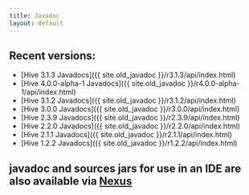 ```yaml
---
title: Javadoc
layout: default
---
```

<!---
  Licensed to the Apache Software Foundation (ASF) under one
  or more contributor license agreements.  See the NOTICE file
  distributed with this work for additional information
  regarding copyright ownership.  The ASF licenses this file
  to you under the Apache License, Version 2.0 (the
  "License"); you may not use this file except in compliance
  with the License.  You may obtain a copy of the License at

  http://www.apache.org/licenses/LICENSE-2.0

  Unless required by applicable law or agreed to in writing,
  software distributed under the License is distributed on an
  "AS IS" BASIS, WITHOUT WARRANTIES OR CONDITIONS OF ANY
  KIND, either express or implied.  See the License for the
  specific language governing permissions and limitations
  under the License. -->

## Recent versions:

  * [Hive 3.1.3 Javadocs]({{ site.old_javadoc }}/r3.1.3/api/index.html)
  * [Hive 4.0.0-alpha-1 Javadocs]({{ site.old_javadoc }}/r4.0.0-alpha-1/api/index.html)
  * [Hive 3.1.2 Javadocs]({{ site.old_javadoc }}/r3.1.2/api/index.html)
  * [Hive 3.0.0 Javadocs]({{ site.old_javadoc }}/r3.0.0/api/index.html)
  * [Hive 2.3.9 Javadocs]({{ site.old_javadoc }}/r2.3.9/api/index.html)
  * [Hive 2.2.0 Javadocs]({{ site.old_javadoc }}/r2.2.0/api/index.html)
  * [Hive 2.1.1 Javadocs]({{ site.old_javadoc }}/r2.1.1/api/index.html)
  * [Hive 1.2.2 Javadocs]({{ site.old_javadoc }}/r1.2.2/api/index.html)

## javadoc and sources jars for use in an IDE are also available via [Nexus](https://repository.apache.org/index.html#nexus-search;gav~org.apache.hive~~~~)
